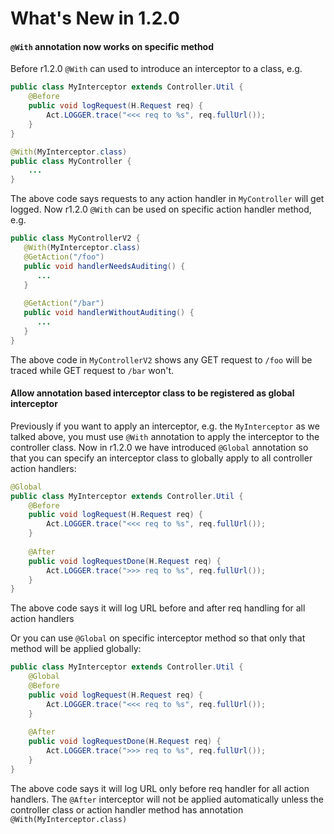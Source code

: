 # What's New in 1.2.0

<a id="i136"></a>
#### `@With` annotation now works on specific method

Before r1.2.0 `@With` can used to introduce an interceptor to a class, e.g.

```java
public class MyInterceptor extends Controller.Util {
    @Before
    public void logRequest(H.Request req) {
        Act.LOGGER.trace("<<< req to %s", req.fullUrl());
    }
}
```

```java
@With(MyInterceptor.class)
public class MyController {
    ...
}
```

The above code says requests to any action handler in `MyController` will get logged. Now r1.2.0 `@With` can be used on specific action handler method, e.g.

```java
public class MyControllerV2 {
   @With(MyInterceptor.class)
   @GetAction("/foo")
   public void handlerNeedsAuditing() {
      ...
   }
   
   @GetAction("/bar")
   public void handlerWithoutAuditing() {
      ...
   }
}
```

The above code in `MyControllerV2` shows any GET request to `/foo` will be traced while GET request to `/bar` won't.

<a id="i152"></a>
#### Allow annotation based interceptor class to be registered as global interceptor

Previously if you want to apply an interceptor, e.g. the `MyInterceptor` as we talked above, you must use `@With` annotation to apply the interceptor to the controller class. Now in r1.2.0 we have introduced `@Global` annotation so that you can specify an interceptor class to globally apply to all controller action handlers:

```java
@Global 
public class MyInterceptor extends Controller.Util {
    @Before
    public void logRequest(H.Request req) {
        Act.LOGGER.trace("<<< req to %s", req.fullUrl());
    }
    
    @After
    public void logRequestDone(H.Request req) {
        Act.LOGGER.trace(">>> req to %s", req.fullUrl());
    }
}
```

The above code says it will log URL before and after req handling for all action handlers

Or you can use `@Global` on specific interceptor method so that only that method will be applied globally:

```java
public class MyInterceptor extends Controller.Util {
    @Global
    @Before
    public void logRequest(H.Request req) {
        Act.LOGGER.trace("<<< req to %s", req.fullUrl());
    }
    
    @After
    public void logRequestDone(H.Request req) {
        Act.LOGGER.trace(">>> req to %s", req.fullUrl());
    }
}
```

The above code says it will log URL only before req handler for all action handlers. The `@After` interceptor will not be applied automatically unless the controller class or action handler method has annotation `@With(MyInterceptor.class)`

